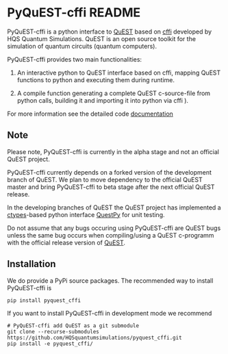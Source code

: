 # PyQuEST-cffi README

PyQuEST-cffi is a python interface to [QuEST](https://github.com/QuEST-Kit/QuEST) based on [cffi](https://cffi.readthedocs.io/en/latest/index.html) developed by HQS Quantum Simulations. QuEST is an open source toolkit for the simulation of quantum circuits (quantum computers). 

PyQuEST-cffi provides two main functionalities:

1. An interactive python to QuEST interface based on cffi, mapping QuEST functions to python and executing them during runtime.

2. A compile function generating a complete QuEST c-source-file from python calls, building it and importing it into python via cffi ).

For more information see the detailed code [documentation](https://pyquest_cffi.readthedocs.io/en/latest/)

## Note

Please note, PyQuEST-cffi is currently in the alpha stage and not an official QuEST project. 

PyQuEST-cffi currently depends on a forked version of the development branch of QuEST. We plan to move dependency to the official QuEST master and bring PyQuEST-cffi to beta stage after the next official QuEST release.

In the developing branches of QuEST the QuEST project has implemented a [ctypes](https://docs.python.org/3.6/library/ctypes.html)-based python interface [QuestPy](https://github.com/QuEST-Kit/QuEST/tree/PythonTesting/tests/QuESTPy) for unit testing.

Do not assume that any bugs occuring using PyQuEST-cffi are QuEST bugs unless the same bug occurs when compiling/using a QuEST c-programm with the official release version of [QuEST](https://github.com/QuEST-Kit/QuEST).

## Installation

We do provide a PyPi source packages. The recommended way to install PyQuEST-cffi is

```shell
pip install pyquest_cffi
```
If you want to install PyQuEST-cffi in development mode we recommend
```shell
# PyQuEST-cffi add QuEST as a git submodule
git clone --recurse-submodules https://github.com/HQSquantumsimulations/pyquest_cffi.git
pip install -e pyquest_cffi/
```
